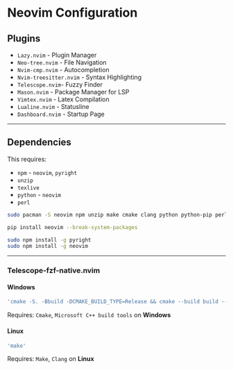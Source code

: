 # **Neovim Configuration**

## Plugins
- `Lazy.nvim` - Plugin Manager
- `Neo-tree.nvim` - File Navigation
- `Nvim-cmp.nvim` - Autocompletion
- `Nvim-treesitter.nvim` - Syntax Highlighting
- `Telescope.nvim`- Fuzzy Finder
- `Mason.nvim` - Package Manager for LSP
- `Vimtex.nvim` - Latex Compilation
- `Lualine.nvim` - Statusline
- `Dashboard.nvim` - Startup Page

___
## Dependencies
This requires:
- `npm` - `neovim`, `pyright`
- `unzip`
- `texlive`
- `python` - `neovim`
- `perl`

```bash
sudo pacman -S neovim npm unzip make cmake clang python python-pip perl texlive
```
```bash
pip install neovim --break-system-packages
```
```bash
sudo npm install -g pyright
sudo npm install -g neovim
```

___
### **Telescope-fzf-native.nvim**
#### Windows
```lua
'cmake -S. -Bbuild -DCMAKE_BUILD_TYPE=Release && cmake --build build --config Release && cmake --install build --prefix build'
```
Requires: `Cmake`, `Microsoft C++ build tools` on **Windows**
  
#### Linux
```lua
'make'
```
Requires: `Make`, `Clang` on **Linux**
